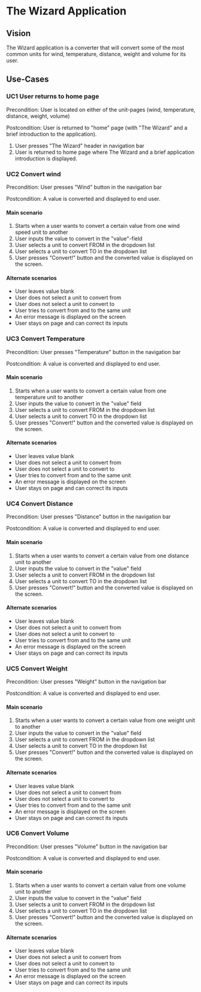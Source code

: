 # The Wizard Application

## Vision

The Wizard application is a converter that will convert some of the most common units for wind, temperature, distance, weight and volume for its user.

## Use-Cases

### UC1 User returns to home page

Precondition: User is located on either of the unit-pages (wind, temperature, distance, weight, volume)

Postcondition: User is returned to "home" page (with "The Wizard" and a brief introduction to the application).

1. User presses "The Wizard" header in navigation bar
2. User is returned to home page where The Wizard and a brief application introduction is displayed.

### UC2 Convert wind

Precondition: User presses "Wind" button in the navigation bar

Postcondition: A value is converted and displayed to end user.

#### Main scenario
1. Starts when a user wants to convert a certain value from one wind speed unit to another
2. User inputs the value to convert in the "value"-field
3. User selects a unit to convert FROM in the dropdown list
4. User selects a unit to convert TO in the dropdown list
5. User presses "Convert!" button and the converted value is displayed on the screen.

#### Alternate scenarios
* User leaves value blank
* User does not select a unit to convert from
* User does not select a unit to convert to
* User tries to convert from and to the same unit
* An error message is displayed on the screen
* User stays on page and can correct its inputs

### UC3 Convert Temperature

Precondition: User presses "Temperature" button in the navigation bar

Postcondition: A value is converted and displayed to end user.

#### Main scenario
1. Starts when a user wants to convert a certain value from one temperature unit to another
2. User inputs the value to convert in the "value" field
3. User selects a unit to convert FROM in the dropdown list
4. User selects a unit to convert TO in the dropdown list
5. User presses "Convert!" button and the converted value is displayed on the screen.

#### Alternate scenarios
* User leaves value blank
* User does not select a unit to convert from
* User does not select a unit to convert to
* User tries to convert from and to the same unit
* An error message is displayed on the screen
* User stays on page and can correct its inputs

### UC4 Convert Distance

Precondition: User presses "Distance" button in the navigation bar

Postcondition: A value is converted and displayed to end user.

#### Main scenario
1. Starts when a user wants to convert a certain value from one distance unit to another
2. User inputs the value to convert in the "value" field
3. User selects a unit to convert FROM in the dropdown list
4. User selects a unit to convert TO in the dropdown list
5. User presses "Convert!" button and the converted value is displayed on the screen.

#### Alternate scenarios
* User leaves value blank
* User does not select a unit to convert from
* User does not select a unit to convert to
* User tries to convert from and to the same unit
* An error message is displayed on the screen
* User stays on page and can correct its inputs

### UC5 Convert Weight

Precondition: User presses "Weight" button in the navigation bar

Postcondition: A value is converted and displayed to end user.

#### Main scenario
1. Starts when a user wants to convert a certain value from one weight unit to another
2. User inputs the value to convert in the "value" field
3. User selects a unit to convert FROM in the dropdown list
4. User selects a unit to convert TO in the dropdown list
5. User presses "Convert!" button and the converted value is displayed on the screen.

#### Alternate scenarios
* User leaves value blank
* User does not select a unit to convert from
* User does not select a unit to convert to
* User tries to convert from and to the same unit
* An error message is displayed on the screen
* User stays on page and can correct its inputs

### UC6 Convert Volume

Precondition: User presses "Volume" button in the navigation bar

Postcondition: A value is converted and displayed to end user.

#### Main scenario
1. Starts when a user wants to convert a certain value from one volume unit to another
2. User inputs the value to convert in the "value" field
3. User selects a unit to convert FROM in the dropdown list
4. User selects a unit to convert TO in the dropdown list
5. User presses "Convert!" button and the converted value is displayed on the screen.

#### Alternate scenarios
* User leaves value blank
* User does not select a unit to convert from
* User does not select a unit to convert to
* User tries to convert from and to the same unit
* An error message is displayed on the screen
* User stays on page and can correct its inputs